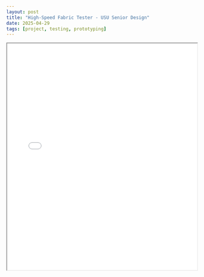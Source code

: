 ```yaml
---
layout: post
title: "High-Speed Fabric Tester - USU Senior Design"
date: 2025-04-29
tags: [project, testing, prototyping]
---
```


<iframe src="/assets/high-speed-tensile-tester.pdf" width="100%" height="600px">
  This browser does not support PDFs. Please <a href="/assets/high-speed-tensile-tester.pdf">download the PDF</a>.
</iframe>


